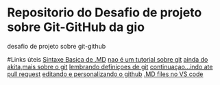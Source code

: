 #   Repositorio do Desafio de projeto sobre Git-GitHub da gio 
desafio de projeto  sobre git-github
  
#Links úteis
[Sintaxe Basica de .MD](https://www.markdownguide.org/basic-syntax)
[nao é um tutorial sobre git](https://www.youtube.com/watch?v=6Czd1Yetaac&t=50s)
[ainda do akita,mais sobre o git](https://www.youtube.com/watch?v=6OokP-NE49k)
[lembrando definiçoes de git](https://www.youtube.com/watch?v=DqTITcMq68k&t=4s)
[continuaçao...indo ate pull request](https://www.youtube.com/watch?v=UBAX-13g8OM)
[editando e personalizando o github](https://www.youtube.com/watch?v=TsaLQAetPLU)
[.MD files no VS code](https://www.youtube.com/watch?v=_aANg3_U9Q0)

